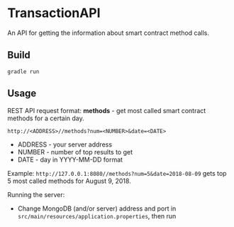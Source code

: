 # TransactionAPI

An API for getting the information about smart contract method calls.

## Build
`gradle run`

## Usage
REST API request format:
**methods** - get most called smart contract methods for a certain day.

  `http://<ADDRESS>//methods?num=<NUMBER>&date=<DATE>`
  * ADDRESS - your server address
  * NUMBER - number of top results to get
  * DATE - day in YYYY-MM-DD format

Example: `http://127.0.0.1:8080//methods?num=5&date=2018-08-09` gets top 5 most called methods for August 9, 2018.

Running the server:
* Change MongoDB (and/or server) address and port in `src/main/resources/application.properties`, then run
